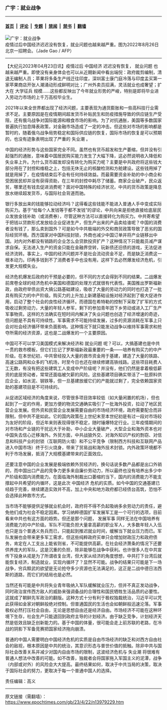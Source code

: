 ### 广宇：就业战争

---

#### [首页](../../../..?n13979229) &nbsp;|&nbsp; [评论](../../../../../epoch-comment?n13979229) &nbsp;|&nbsp; [专题](../../../../../epoch-special?n13979229) &nbsp;|&nbsp; [禁闻](../../../../../epoch-news?n13979229) &nbsp;|&nbsp; [禁书](../../../../../books?n13979229) &nbsp;|&nbsp; [翻墙](https://github.com/gfw-breaker/nogfw/blob/master/README.md?n13979229)


<div><img alt="广宇：就业战争" class="attachment-djy_600_400 size-djy_600_400 wp-post-image" src="https://i.epochtimes.com/assets/uploads/2022/12/id13888457-000_32H69MQ-600x400.jpg"/>
<div class="caption">
 疫情过后中国经济迟迟没有恢复，就业问题也越来越严重。图为2022年8月26日北京一招聘会。（Jade Gao / AFP）
</div></div><hr/><div class="post_content" id="artbody" itemprop="articleBody">
 <!-- article content begin -->
 <p>
  【大纪元2023年04月23日讯】疫情过后
  <ok href="https://www.epochtimes.com/gb/tag/%E4%B8%AD%E5%9B%BD%E7%BB%8F%E6%B5%8E.html">
   中国经济
  </ok>
  迟迟没有恢复，
  <ok href="https://www.epochtimes.com/gb/tag/%E5%B0%B1%E4%B8%9A%E9%97%AE%E9%A2%98.html">
   就业问题
  </ok>
  也越来越严重。即使没有亲身体会也可以从近期新闻中看出端倪：政府裁剪编制，清退无编制人员；苹果将多条生产线迁往印度，深圳富士康门庭冷落与印度孟买第一家苹果商店开张人潮涌动形成鲜明对比；广州外卖员招满，灵活就业也成奢望；扩大在
  <ok href="https://www.epochtimes.com/gb/tag/%E5%A4%A7%E5%AD%A6%E5%BE%81%E5%85%B5.html">
   大学征兵
  </ok>
  规模……这些都反映出了今年就业形势的严峻，特别是即将毕业进入劳动力市场的上千万高校毕业生。
 </p>
 <p>
  2021年以来全世界都出现了经济问题，主要表现为通货膨胀和一些高科技行业需求不足。主要原因是在疫情期间超发货币补贴民生和防疫措施导致的供应链生产受阻，还有俄乌战争对国际能源和粮食市场的影响。为了对抗通胀，美国等多数国家普遍执行加息降表政策，对金融市场造成了一定的冲击。但这些对市场的影响都是暂时的，随着俄乌战争局势稳定和国际供应链的恢复，国际市场的恢复是可以预期的，也没有迹象表明出现了严重的
  <ok href="https://www.epochtimes.com/gb/tag/%E5%A4%B1%E4%B8%9A%E6%BD%AE.html">
   失业潮
  </ok>
  。
 </p>
 <p>
  中国的经济形势与这些国家完全不同。虽然也有货币超发和生产萎缩，但并没有引起强烈的通胀，意味着中国居民购买能力发生了大幅下降，这必然说明收入降低和失业率上升。为什么货币超发却没有转化为购买力呢？主要是中共政府将这些钱大部分用在了封控和维稳之上，包括无休无止的核酸检测和方舱建设。这些钱用掉了就是用掉了，在疫情结束后不会有任何持续效益。而最需要资金补助的中小商企和受困居民却并没有获得资助，在三年的封控中耗尽了储蓄。商家企业破产，民众返贫，哪里还有钱去促进消费呢？面对中国特殊的经济状况，中共的货币政策是降息放水继续超发货币，与国际社会背道而驰。
 </p>
 <p>
  银行多放出来的钱能够拉动经济吗？这得看这些钱能不能进入普通人手中变成实际购买力。基于“给每个人发钱等于都不发钱”的谬论，中共向来是拒绝直接给底层民众发放金钱补助（或消费券），尽管这种方法可以直接转化为购买力。中共寄希望于把钱以贷款形式发放给企业促进生产，但生产出来的产品卖给谁呢？中国的消费者没有钱了，那么卖到国外？可是如今中共极端的外交和商贸政策导致了恶劣的国际经贸环境。西方国家对中国科技封锁，外商也减少中国订单并将产业链移出中国。对内对外都没有销路的企业怎么会贷款投资扩产？这种情况下只能裁员减产谋求自保。无法进入生产的资金只能在金融界空转，玩新债还旧债的游戏，无法促进经济流转。事实上，中国的经济问题并不是社会流动资金不足，而是缺乏消费这一根本动力。印再多钱到不了消费者手中也没有用，这样下去必然爆发经济危机，引发更大规模失业。
 </p>
 <p>
  经济危机爆发后政府的干预是必要的，但不同的方式会得到不同的结果。二战爆发前席卷全球的经济危机中美国和德国的处理方式就很有代表性。美国推出罗斯福新政，由政府举债出资大搞公路基础建设，吸收了大量的劳动力的同时也打造了一批具有购买力的中产阶级。购买力的上升加上新建基础设施对经济起到了极大促进作用，启动了整个社会的良性经济循环。而德国在希特勒的控制下采取了扩军的方式吸收过剩劳动力，大量的年轻人参军，剩下的参加青年团下乡劳动或进入工厂生产军事物资。这样的方法确实在短时间内解决了失业问题也创造了经济增速的奇迹，但问题是不具有可持续性。军事需求不可能持续发展，过多的资源消耗在军事上只会对社会经济循环带来负面影响。这种情况下就只能发动战争以维持军事需求和抢夺所需的经济资源，这也是二战爆发的一个主要原因。
 </p>
 <p>
  中国可不可以学习美国模式来解决经济和
  <ok href="https://www.epochtimes.com/gb/tag/%E5%B0%B1%E4%B8%9A%E9%97%AE%E9%A2%98.html">
   就业问题
  </ok>
  呢？可以，大搞基建也是中共一贯的救市模板，但它们忘记了罗斯福新政最重要的一条——培养有购买力的中产阶级。在本世纪初，中共曾经投入大量的救市资金用于基建，建造了大量的铁路、高速公路网和众多的飞机场，时至今日也还在继续修建高铁线路。这些项目耗费人工无数，有没有把这些建筑工人变成中产阶级呢？并没有，他们仍然是拿着极低薪资的底层劳动者，常常还面临被欠薪的风险。这些基建项目确实带活了一批原料供应企业，如水泥、钢铁等，但一旦基建放缓它们的产能就过剩了，完全依赖国家资助的基建项目是不可持续的。
 </p>
 <p>
  从促进区域经济的角度来说，尽管很多项目效率较低（如大量闲置的机场），但也起到了一定的作用，更加方便的物流交通确实吸引了一批海外投资，拉动了地区民营企业发展。但外资和民营企业发展需要自由的市场经济环境，政府需要配合而非限制，但中共不是如此。它的国内政策在上世纪末至本世纪初是有过一段对市场较为友好的阶段，但近年来则表现得很不稳定，随时锤爆特定行业。三年疫情期间的对市场和产业链的干扰远大于补助，中小企业大量破产，大型企业和海外资本也对中国失去信心迁移海外。外贸方面，中共战狼外交、对海外知识产权的剽窃、对信息和科技产业的封锁（互联网防火墙）和不公平竞争（限制西方科技和互联网产品进入中国市场）终于引火烧身，带来了贸易战和海外技术封锁。内外政策环境都不利于市场发展，抵消了大规模基建带来的正面效应。
 </p>
 <p>
  还要注意中国的企业发展是极端依赖外贸经济的，换句话说多数产品都是出口外销的，而中国出口产品的竞争力更多来自廉价劳动力，所以最终也没有培养出多少中产阶级和国内消费能力。在面临海外制裁出口萎缩的当下，国内的消费能力不能支撑起中共希望的内循环，这是此次
  <ok href="https://www.epochtimes.com/gb/tag/%E4%B8%AD%E5%9B%BD%E7%BB%8F%E6%B5%8E.html">
   中国经济
  </ok>
  危机的实质。如今中国的交通基建已经趋于完善，继续建造实效并不高，加上中央和地方政府都已经债台高筑，恐怕不会选择此种救市方式。
 </p>
 <p>
  当市场不能够提供足够就业机会时，政府将不得不负起吸纳多余劳动力的责任，避免他们成为社会不稳定因素。学习纳粹德国扩军发展军工是一个可行的选项，目前看来中共也有这方面的趋势。但还是那个问题，
  <ok href="https://www.epochtimes.com/gb/tag/%E5%8F%91%E5%B1%95%E5%86%9B%E4%BA%8B.html">
   发展军事
  </ok>
  同样无法在中国培养有消费能力的中产阶级。军队不可能负担大量拿高薪的职业军人，大多数年轻人入伍也只是当个普通义务兵而已，只能起到推迟就业时间，缓解当下就业压力而已。军队发展也会带来更多军工需求，但这些纯粹政府买单只会增加财政压力和政府债务，肯定在人工支出上能省则省，不可能提供高薪。在社会经济萧条的情况下还要供养庞大的军队，这是沉重的负担，除非能够在战争中获利。也许很多人在中共宣传下投身从戎是为了所谓收复台湾，但大家从经济的角度想想，中共打下台湾后就能恢复经济，制造就业，实现内循环了？显然不可能。战争的结果只可能是下一场战争，穷兵黩武的欲望是无论抢夺多少资源也无法满足的，这正是二战中德日法西斯的道路，而它们的结局也是必然。
 </p>
 <p>
  当然还有可能是中共将失业青年吸纳入军队缓解就业压力，但并不真正发动战争，同时政治宣传西方敌人的威胁来强调备战的合理性和国民牺牲生活品质的必要性。这就成了朝鲜先军政治的翻版。这种方式十分有利于极权独裁统治，习近平可以凭此获得如金家对朝鲜般绝对控制。但普通国民的生活也会如朝鲜般迅速沦落。军事极权必然打压社会自由，无论是思想自由还是经济自由。市场经济不可能在这种环境下生存，社会生产只能退回到政府主导的计划经济。由于缺乏竞争，计划经济天然是低效且缺乏创新能力的。基于中国的体量，很可能会走上前苏联的老路，在冷战的阴影下军备竞赛把国家经济拖向崩溃。
 </p>
 <p>
  普通的中国人需要明白中国经济危机的实质是自由市场经济的缺乏和对西方自由社会的敌视，根本原因是中共的统治，其意识形态与普世价值的抵触。除非中共与国际社会改善关系并减少对国内自由市场的限制，这波经济危机与
  <ok href="https://www.epochtimes.com/gb/tag/%E5%A4%B1%E4%B8%9A%E6%BD%AE.html">
   失业潮
  </ok>
  将很难有普通人想法中改善的可能。如不改善，独裁者会将国家拖入军国主义的泥潭，战争（内部或对外）的风险会大大提高。最终结果如何，取决于中共当局的决策，取决于国际社会的努力，更取决于每一个普通中国人的选择。
 </p>
 <p>
  责任编辑：高义
 </p>
 <!-- article content end -->
 <div id="below_article_ad">
 </div>
</div>


---

原文链接（需翻墙）：https://www.epochtimes.com/gb/23/4/22/n13979229.htm